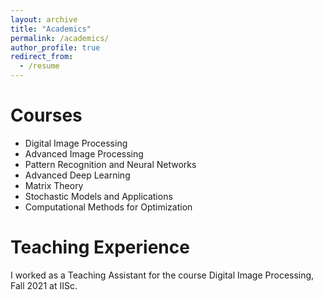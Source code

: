 ```yaml
---
layout: archive
title: "Academics"
permalink: /academics/
author_profile: true
redirect_from:
  - /resume
---
```


<!-- {% include base_path %} -->

Courses
======
* Digital Image Processing
* Advanced Image Processing
* Pattern Recognition and Neural Networks
* Advanced Deep Learning
* Matrix Theory
* Stochastic Models and Applications
* Computational Methods for Optimization

Teaching Experience
======
I worked as a Teaching Assistant for the course Digital Image Processing, Fall 2021 at IISc.
